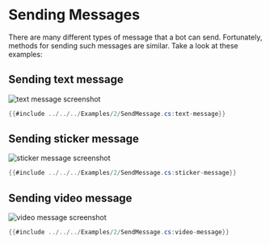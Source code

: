 # Sending Messages

There are many different types of message that a bot can send.
Fortunately, methods for sending such messages are similar. Take a look at these examples:

## Sending text message

![text message screenshot](../docs/shot-text_msg.jpg)

```c#
{{#include ../../../Examples/2/SendMessage.cs:text-message}}
```

## Sending sticker message

![sticker message screenshot](../docs/shot-sticker.jpg)

```c#
{{#include ../../../Examples/2/SendMessage.cs:sticker-message}}
```

## Sending video message

![video message screenshot](../docs/shot-video.jpg)

```c#
{{#include ../../../Examples/2/SendMessage.cs:video-message}}
```
